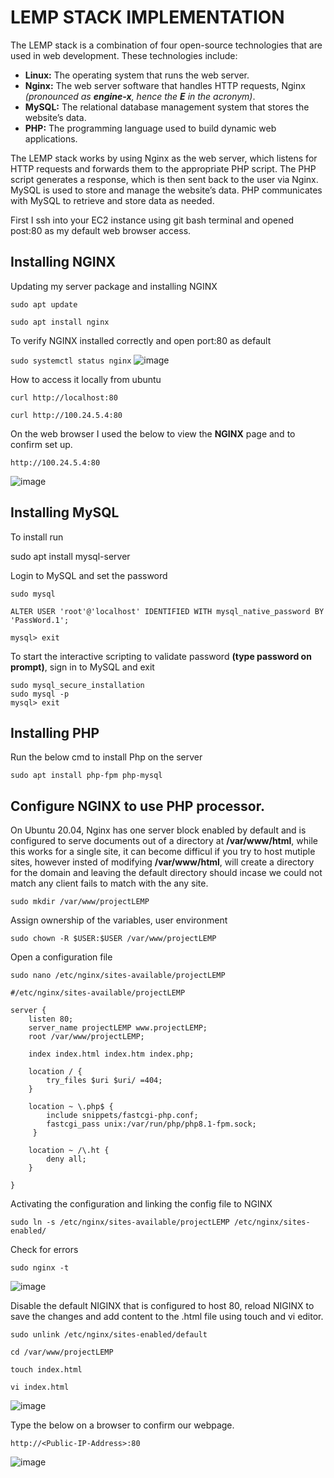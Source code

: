 # LEMP STACK IMPLEMENTATION
The LEMP stack is a combination of four open-source technologies that are used in web development. These technologies include:

* **Linux:** The operating system that runs the web server.
* **Nginx:** The web server software that handles HTTP requests, Nginx *(pronounced as **engine-x**, hence the **E** in the acronym)*.
* **MySQL:** The relational database management system that stores the website’s data.
* **PHP:** The programming language used to build dynamic web applications.

The LEMP stack works by using Nginx as the web server, which listens for HTTP requests and forwards them to the appropriate PHP script. The PHP script generates a response, which is then sent back to the user via Nginx.
MySQL is used to store and manage the website’s data. PHP communicates with MySQL to retrieve and store data as needed.

First I ssh into your EC2 instance using git bash terminal and opened post:80 as my default web browser access.

## Installing NGINX
Updating my server package and installing NGINX

`sudo apt update`

`sudo apt install nginx`


To verify NGINX installed correctly and open port:80 as default
 
`sudo systemctl status nginx`
![image](https://github.com/chibyke01/DevOps_Projects/assets/103823637/cb3957a8-cf79-42d4-9980-01d7b3a04acc)

How to access it locally from ubuntu

`curl http://localhost:80`

`curl http://100.24.5.4:80`


On the web browser I used the below to view the **NGINX** page and to confirm set up.

`http://100.24.5.4:80`

![image](https://github.com/chibyke01/DevOps_Projects/assets/103823637/44bb4aa0-c03e-4df5-b920-2d65ddc82315)

## Installing MySQL
To install run

sudo apt install mysql-server

Login to MySQL and set the password

`sudo mysql`

`ALTER USER 'root'@'localhost' IDENTIFIED WITH mysql_native_password BY 'PassWord.1';`

`mysql> exit`

To start the interactive scripting to validate password **(type password on prompt)**, sign in to MySQL and exit
```
sudo mysql_secure_installation
sudo mysql -p
mysql> exit
```

## Installing PHP

Run the below cmd to install Php on the server

`sudo apt install php-fpm php-mysql`

## Configure NGINX to use PHP processor.
On Ubuntu 20.04, Nginx has one server block enabled by default and is configured to serve documents out of a directory at **/var/www/html**, while this works for a single site, it can become difficul if you try to host mutiple sites, however insted of modifying **/var/www/html**, will create a directory for the domain and leaving the default directory should incase we could not match any client fails to match with the any site.

`sudo mkdir /var/www/projectLEMP`

Assign ownership of the variables, user environment

`sudo chown -R $USER:$USER /var/www/projectLEMP`

Open a configuration file


`sudo nano /etc/nginx/sites-available/projectLEMP`

```
#/etc/nginx/sites-available/projectLEMP

server {
    listen 80;
    server_name projectLEMP www.projectLEMP;
    root /var/www/projectLEMP;

    index index.html index.htm index.php;

    location / {
        try_files $uri $uri/ =404;
    }

    location ~ \.php$ {
        include snippets/fastcgi-php.conf;
        fastcgi_pass unix:/var/run/php/php8.1-fpm.sock;
     }

    location ~ /\.ht {
        deny all;
    }

}
```
Activating the configuration and linking the config file to NGINX

`sudo ln -s /etc/nginx/sites-available/projectLEMP /etc/nginx/sites-enabled/`

Check for errors

`sudo nginx -t`

![image](https://github.com/chibyke01/DevOps_Projects/assets/103823637/46f9ac55-1bc2-425c-8c5e-fc947455de2b)


Disable the default NIGINX that is configured to host 80, reload NIGINX to save the changes and add content to the .html file using touch and vi editor.
```
sudo unlink /etc/nginx/sites-enabled/default

cd /var/www/projectLEMP

touch index.html

vi index.html
```
![image](https://github.com/chibyke01/DevOps_Projects/assets/103823637/98b1c2fa-f048-4879-9fed-f23b34e16bdf)

Type the below on a browser to confirm our webpage.

`http://<Public-IP-Address>:80`

![image](https://github.com/chibyke01/DevOps_Projects/assets/103823637/4ffc9372-a38c-4a50-975c-c9ea78b3e24e)







